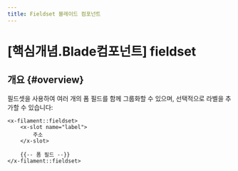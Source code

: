 ```yaml
---
title: Fieldset 블레이드 컴포넌트
---
```

# [핵심개념.Blade컴포넌트] fieldset
## 개요 {#overview}

필드셋을 사용하여 여러 개의 폼 필드를 함께 그룹화할 수 있으며, 선택적으로 라벨을 추가할 수 있습니다:

```blade
<x-filament::fieldset>
    <x-slot name="label">
        주소
    </x-slot>
    
    {{-- 폼 필드 --}}
</x-filament::fieldset>
```
